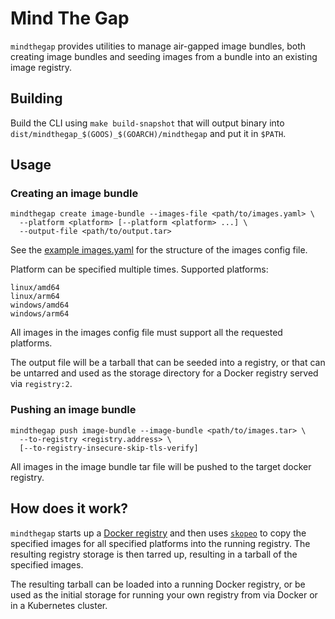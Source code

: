# Mind The Gap

`mindthegap` provides utilities to manage air-gapped image bundles, both
creating image bundles and seeding images from a bundle into an existing
image registry.

## Building

Build the CLI using `make build-snapshot` that will output binary into
`dist/mindthegap_$(GOOS)_$(GOARCH)/mindthegap` and put it in `$PATH`.

## Usage

### Creating an image bundle

```shell
mindthegap create image-bundle --images-file <path/to/images.yaml> \
  --platform <platform> [--platform <platform> ...] \
  --output-file <path/to/output.tar>
```

See the [example images.yaml](images-example.yaml) for the structure of the
images config file.

Platform can be specified multiple times. Supported platforms:

```plain
linux/amd64
linux/arm64
windows/amd64
windows/arm64
```

All images in the images config file must support all the requested platforms.

The output file will be a tarball that can be seeded into a registry,
or that can be untarred and used as the storage directory for a Docker registry
served via `registry:2`.

### Pushing an image bundle

```shell
mindthegap push image-bundle --image-bundle <path/to/images.tar> \
  --to-registry <registry.address> \
  [--to-registry-insecure-skip-tls-verify]
```

All images in the image bundle tar file will be pushed to the target docker registry.

## How does it work?

`mindthegap` starts up a [Docker registry](https://docs.docker.com/registry/)
and then uses [`skopeo`](https://github.com/containers/skopeo) to copy the
specified images for all specified platforms into the running registry. The
resulting registry storage is then tarred up, resulting in a tarball of the
specified images.

The resulting tarball can be loaded into a running Docker registry, or
be used as the initial storage for running your own registry from via Docker
or in a Kubernetes cluster.
